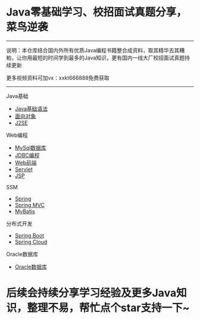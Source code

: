 # Java零基础学习、校招面试真题分享，菜鸟逆袭

---

说明：本仓库结合国内外所有优质Java编程书籍整合成资料，取其精华去其糟粕，让你用最短的时间学到最多的Java知识，更有国内一线大厂校招面试真题持续更新

更多视频资料可加vx：xxkt666888免费获取

---

Java基础

- [Java基础语法](https://github.com/Java-Sober/study/blob/main/Java%E5%9F%BA%E7%A1%80/J2SE.md)
- [面向对象](https://github.com/Java-Sober/study/blob/main/Java%E5%9F%BA%E7%A1%80/%E9%9D%A2%E5%90%91%E5%AF%B9%E8%B1%A1.md)
- [J2SE](https://github.com/Java-Sober/study/blob/main/Java%E5%9F%BA%E7%A1%80/J2SE.md)

Web编程

- [MySql数据库](https://github.com/Java-Sober/study/blob/main/Web%E7%BC%96%E7%A8%8B/MySQL%E6%95%B0%E6%8D%AE%E5%BA%93.md)
- [JDBC编程](https://github.com/Java-Sober/study/blob/main/Web%E7%BC%96%E7%A8%8B/JDBC%E7%BC%96%E7%A8%8B.md)
- [Web前端](https://github.com/Java-Sober/study/blob/main/Web%E7%BC%96%E7%A8%8B/Web%E5%89%8D%E7%AB%AF.md)
- [Servlet](https://github.com/Java-Sober/study/blob/main/Web%E7%BC%96%E7%A8%8B/servlet.md)
- [JSP](https://github.com/Java-Sober/study/blob/main/Web%E7%BC%96%E7%A8%8B/JSP.md)

SSM

- [Spring](https://github.com/Java-Sober/study/blob/main/SSM/Spring.md)
- [Spring MVC](https://github.com/Java-Sober/study/blob/main/SSM/SpringMVC.md)
- [MyBatis](https://github.com/Java-Sober/study/blob/main/SSM/MyBatis.md)

分布式开发

- [Spring Boot](https://github.com/Java-Sober/study/blob/main/%E5%88%86%E5%B8%83%E5%BC%8F%E5%BC%80%E5%8F%91/Spring%20Boot.md)
- [Spring Cloud](https://github.com/Java-Sober/study/blob/main/%E5%88%86%E5%B8%83%E5%BC%8F%E5%BC%80%E5%8F%91/Spring%20Cloud.md)

Oracle数据库

- [Oracle数据库](https://github.com/Java-Sober/study/tree/main/Oracle%E6%95%B0%E6%8D%AE%E5%BA%93)

# 后续会持续分享学习经验及更多Java知识，整理不易，帮忙点个star支持一下~
